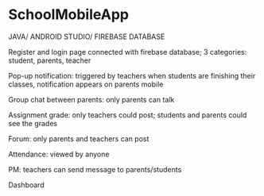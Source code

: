 # SchoolMobileApp
JAVA/ ANDROID STUDIO/ FIREBASE DATABASE



Register and login page connected with firebase database; 3 categories: student, parents, teacher

Pop-up notification: triggered by teachers when students are finishing their classes, notification appears on parents mobile

Group chat between parents: only parents can talk

Assignment grade: only teachers could post; students and parents could see the grades

Forum: only parents and teachers can post

Attendance: viewed by anyone

PM: teachers can send message to parents/students

Dashboard
